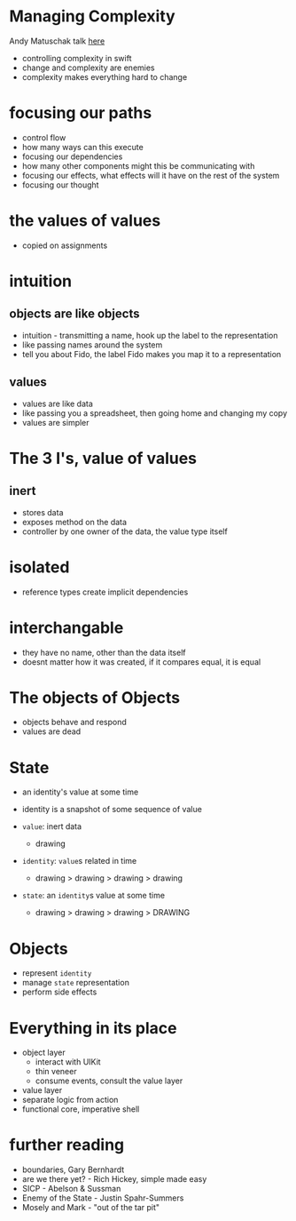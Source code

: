 # Managing Complexity

Andy Matuschak talk [here](https://academy.realm.io/posts/andy-matuschak-controlling-complexity/)

* controlling complexity in swift
* change and complexity are enemies
* complexity makes everything hard to change

# focusing our paths
* control flow
* how many ways can this execute
* focusing our dependencies
* how many other components might this be communicating with
* focusing our effects, what effects will it have on the rest of the system
* focusing our thought

# the values of values
* copied on assignments

# intuition
## objects are like objects
* intuition - transmitting a name, hook up the label to the representation
* like passing names around the system
* tell you about Fido, the label Fido makes you map it to a representation
## values
* values are like data
* like passing you a spreadsheet, then going home and changing my copy
* values are simpler

# The 3 I's, value of values
## inert
* stores data
* exposes method on the data
* controller by one owner of the data, the value type itself

# isolated
* reference types create implicit dependencies

# interchangable
* they have no name, other than the data itself
* doesnt matter how it was created, if it compares equal, it is equal

# The objects of Objects
* objects behave and respond
* values are dead

# State
* an identity's value at some time
* identity is a snapshot of some sequence of value

* `value`: inert data
  * drawing
* `identity`: `value`s related in time
  * drawing > drawing > drawing > drawing
* `state`: an `identity`s value at some time
  * drawing > drawing > drawing > DRAWING

# Objects  
* represent `identity`
* manage `state` representation
* perform side effects

# Everything in its place
* object layer
  * interact with UIKit
  * thin veneer
  * consume events, consult the value layer
* value layer
* separate logic from action
* functional core, imperative shell

# further reading
* boundaries, Gary Bernhardt
* are we there yet? - Rich Hickey, simple made easy
* SICP - Abelson & Sussman
* Enemy of the State - Justin Spahr-Summers
* Mosely and Mark - "out of the tar pit"

